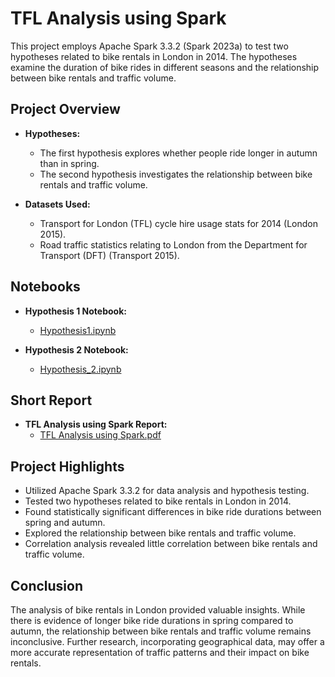# TFL Analysis using Spark

This project employs Apache Spark 3.3.2 (Spark 2023a) to test two hypotheses related to bike rentals in London in 2014. The hypotheses examine the duration of bike rides in different seasons and the relationship between bike rentals and traffic volume.

## Project Overview

- **Hypotheses:**
  - The first hypothesis explores whether people ride longer in autumn than in spring.
  - The second hypothesis investigates the relationship between bike rentals and traffic volume.

- **Datasets Used:**
  - Transport for London (TFL) cycle hire usage stats for 2014 (London 2015).
  - Road traffic statistics relating to London from the Department for Transport (DFT) (Transport 2015).

## Notebooks

- **Hypothesis 1 Notebook:**
  - [Hypothesis1.ipynb](https://github.com/jamieatiyah/TFL-Analysis-using-Spark/blob/main/Hypothesis1.ipynb)

- **Hypothesis 2 Notebook:**
  - [Hypothesis_2.ipynb](https://github.com/jamieatiyah/TFL-Analysis-using-Spark/blob/main/Hypothesis_2.ipynb)

## Short Report

- **TFL Analysis using Spark Report:**
  - [TFL Analysis using Spark.pdf](https://github.com/jamieatiyah/TFL-Analysis-using-Spark/blob/main/TFL%20Analysis%20using%20Spark.pdf)

## Project Highlights

- Utilized Apache Spark 3.3.2 for data analysis and hypothesis testing.
- Tested two hypotheses related to bike rentals in London in 2014.
- Found statistically significant differences in bike ride durations between spring and autumn.
- Explored the relationship between bike rentals and traffic volume.
- Correlation analysis revealed little correlation between bike rentals and traffic volume.

## Conclusion

The analysis of bike rentals in London provided valuable insights. While there is evidence of longer bike ride durations in spring compared to autumn, the relationship between bike rentals and traffic volume remains inconclusive. Further research, incorporating geographical data, may offer a more accurate representation of traffic patterns and their impact on bike rentals.

